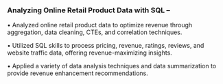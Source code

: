 ### **Analyzing Online Retail Product Data with SQL –**

•	Analyzed online retail product data to optimize revenue through aggregation, data cleaning, CTEs, and correlation techniques.

•	Utilized SQL skills to process pricing, revenue, ratings, reviews, and website traffic data, offering revenue-maximizing insights.

•	Applied a variety of data analysis techniques and data summarization to provide revenue enhancement recommendations. 
